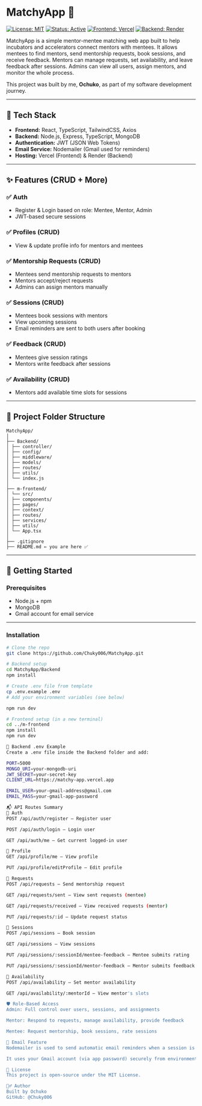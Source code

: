 # MatchyApp 🤝

[![License: MIT](https://img.shields.io/badge/license-MIT-blue.svg)](https://opensource.org/licenses/MIT)
[![Status: Active](https://img.shields.io/badge/status-active-brightgreen)](https://github.com/Chuky006/MatchyApp/commits/main)
[![Frontend: Vercel](https://img.shields.io/badge/frontend-Vercel-black?logo=vercel)](https://matchy-app.vercel.app)
[![Backend: Render](https://img.shields.io/badge/backend-Render-blue?logo=render)](https://matchyapp-7.onrender.com)

MatchyApp is a simple mentor-mentee matching web app built to help incubators and accelerators connect mentors with mentees. It allows mentees to find mentors, send mentorship requests, book sessions, and receive feedback. Mentors can manage requests, set availability, and leave feedback after sessions. Admins can view all users, assign mentors, and monitor the whole process.

This project was built by me, **Ochuko**, as part of my software development journey.

---

## 🔧 Tech Stack

- **Frontend:** React, TypeScript, TailwindCSS, Axios
- **Backend:** Node.js, Express, TypeScript, MongoDB
- **Authentication:** JWT (JSON Web Tokens)
- **Email Service:** Nodemailer (Gmail used for reminders)
- **Hosting:** Vercel (Frontend) & Render (Backend)

---

## ✨ Features (CRUD + More)

### ✅ Auth
- Register & Login based on role: Mentee, Mentor, Admin
- JWT-based secure sessions

### ✅ Profiles (CRUD)
- View & update profile info for mentors and mentees

### ✅ Mentorship Requests (CRUD)
- Mentees send mentorship requests to mentors
- Mentors accept/reject requests
- Admins can assign mentors manually

### ✅ Sessions (CRUD)
- Mentees book sessions with mentors
- View upcoming sessions
- Email reminders are sent to both users after booking

### ✅ Feedback (CRUD)
- Mentees give session ratings
- Mentors write feedback after sessions

### ✅ Availability (CRUD)
- Mentors add available time slots for sessions

---

## 📁 Project Folder Structure

```text
MatchyApp/
│
├── Backend/
│ ├── controller/
│ ├── config/
│ ├── middleware/
│ ├── models/
│ ├── routes/
│ ├── utils/
│ └── index.js
│
├── m-frontend/
│ └── src/
│ ├── components/
│ ├── pages/
│ ├── context/
│ ├── routes/
│ ├── services/
│ ├── utils/
│ └── App.tsx
│
├── .gitignore
├── README.md ← you are here ✅
```

---

## 🚀 Getting Started

### Prerequisites

- Node.js + npm
- MongoDB
- Gmail account for email service

---

### Installation

```bash
# Clone the repo
git clone https://github.com/Chuky006/MatchyApp.git

# Backend setup
cd MatchyApp/Backend
npm install

# Create .env file from template
cp .env.example .env
# Add your environment variables (see below)

npm run dev

# Frontend setup (in a new terminal)
cd ../m-frontend
npm install
npm run dev

🔐 Backend .env Example
Create a .env file inside the Backend folder and add:

PORT=5000
MONGO_URI=your-mongodb-uri
JWT_SECRET=your-secret-key
CLIENT_URL=https://matchy-app.vercel.app

EMAIL_USER=your-gmail-address@gmail.com
EMAIL_PASS=your-gmail-app-password

📬 API Routes Summary
🔑 Auth
POST /api/auth/register – Register user

POST /api/auth/login – Login user

GET /api/auth/me – Get current logged-in user

👤 Profile
GET /api/profile/me – View profile

PUT /api/profile/editProfile – Edit profile

📩 Requests
POST /api/requests – Send mentorship request

GET /api/requests/sent – View sent requests (mentee)

GET /api/requests/received – View received requests (mentor)

PUT /api/requests/:id – Update request status

📅 Sessions
POST /api/sessions – Book session

GET /api/sessions – View sessions

PUT /api/sessions/:sessionId/mentee-feedback – Mentee submits rating

PUT /api/sessions/:sessionId/mentor-feedback – Mentor submits feedback

📆 Availability
POST /api/availability – Set mentor availability

GET /api/availability/:mentorId – View mentor's slots

🛡 Role-Based Access
Admin: Full control over users, sessions, and assignments

Mentor: Respond to requests, manage availability, provide feedback

Mentee: Request mentorship, book sessions, rate sessions

💌 Email Feature
Nodemailer is used to send automatic email reminders when a session is booked.

It uses your Gmail account (via app password) securely from environment variables.

📝 License
This project is open-source under the MIT License.

🙋‍♂️ Author
Built by Ochuko
GitHub: @Chuky006
